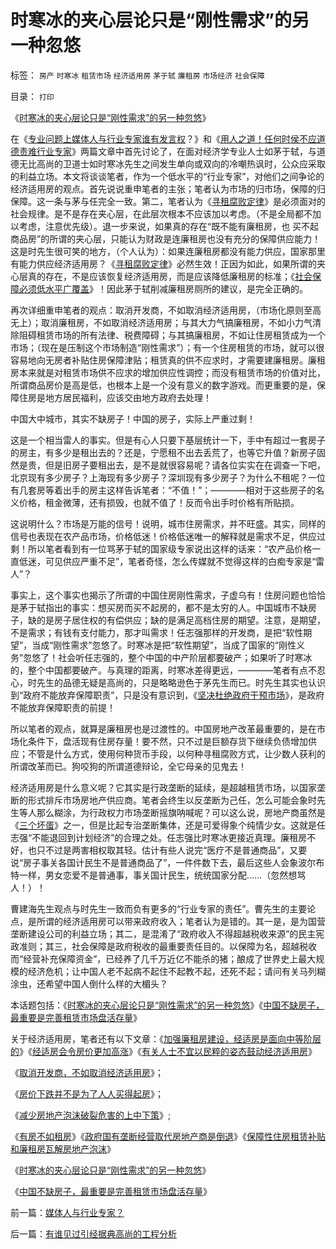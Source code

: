# 时寒冰的夹心层论只是“刚性需求”的另一种忽悠

标签： `房产` `时寒冰` `租赁市场` `经济适用房` `茅于轼` `廉租房` `市场经济` `社会保障` 

目录： `打印`

《[时寒冰的夹心层论只是“刚性需求”的另一种忽悠](http://chnouse.blogspot.com/2009/04/blog-post_12.html)》

在《[专业问题上媒体人与行业专家谁有发言权](../../../2009/4/13/媒体人与行业专家？.md)？》和《[用人之道！任何时侯不应道德责难行业专家](http://pubworkss.blogspot.com/2009/04/blog-post_1107.html)》两篇文章中首先讨论了，在面对经济学专业人士如茅于轼，与道德无比高尚的卫道士如时寒冰先生之间发生单向或双向的冷嘲热讽时，公众应采取的利益立场。本文将谈谈笔者，作为一个低水平的“行业专家”，对他们之间争论的经济适用房的观点。首先说说重申笔者的主张；笔者认为市场的归市场，保障的归保障。这一条与茅与任完全一致。第二，笔者认为《[寻租腐败定律](../../../2008/11/11/计划经济调用通货膨胀：政府的成本有意义吗？.md)》是必须面对的社会规律。是不是存在夹心层，在此层次根本不应该加以考虑。（不是全局都不加以考虑，注意优先级）。退一步来说，如果真的存在“既不能有廉租房，也
买不起商品房”的所谓的夹心层，只能认为财政是连廉租房也没有充分的保障供应能力！这是时先生很可笑的地方，（个人认为）：如果连廉租房都没有能力供应，国家那里有能力供应经济适用房？《[寻租腐败定律](../../../2008/11/11/计划经济调用通货膨胀：政府的成本有意义吗？.md)》必然生效！正因为如此，如果所谓的夹心层真的存在，不是应该恢复经济适用房，而是应该降低廉租房的标准；《[社会保障必须低水平广覆盖](../../../2009/2/26/社会保障有三个原则一种义务.md)》！因此茅于轼削减廉租房厕所的建议，是完全正确的。



再次详细重申笔者的观点：取消开发商，不如取消经济适用房，（市场化原则至高无上）；取消廉租房，不如取消经济适用房；与其大力气搞廉租房，不如小力气清除阻碍租赁市场的所有法律、税费障碍；与其搞廉租房，不如让住房租赁成为一个市场；（现在是压制这个市场制造“刚性需求”）；有一个住房租赁的市场，就可以很容易地向无房者补贴住房保障津贴；租赁真的供不应求时，才需要建廉租房。廉租房本来就是对租赁市场供不应求的增加供应性调控；而没有租赁市场的价值对比，所谓商品房价是高是低，也根本上是一个没有意义的数字游戏。而更重要的是，保障住房是地方居民福利，应该交由地方政府去处理！

中国大中城市，其实不缺房子！中国的房子，实际上严重过剩！

这是一个相当雷人的事实。但是有心人只要下基层统计一下，手中有超过一套房子的房主，有多少是租出去的？还是，宁愿租不出去丢荒了，也等它升值？新房子固然是贵，但是旧房子要租出去，是不是就很容易呢？请各位实实在在调查一下吧，北京现有多少房子？上海现有多少房子？深圳现有多少房子？为什么不租呢？一位有几套房等着出手的房主这样告诉笔者：“不值！”；————相对于这些房子的名义价格，租金微薄，还有损毁，也就不值了！反而令出手时价格有所贴损。

这说明什么？市场是万能的信号！说明，城市住房需求，并不旺盛。其实，同样的信号也表现在农产品市场，价格低迷！价格低迷唯一的解释就是需求不足，供应过剩！所以笔者看到有一位骂茅于轼的国家级专家说出这样的话来：“农产品价格一直低迷，可见供应严重不足”，笔者奇怪，怎么传媒就不觉得这样的白痴专家是“雷人”？

事实上，这个事实也揭示了所谓的中国住房刚性需求，子虚乌有！住房问题也恰恰是茅于轼指出的事实：想买房而买不起房的，都不是太穷的人。中国城市不缺房子，缺的是房子居住权的有偿供应；缺的是满足高档住房的期望。注意，是期望，不是需求；有钱有支付能力，那才叫需求！任志强那样的开发商，是把“软性期望”，当成“刚性需求”忽悠了。时寒冰是把“软性期望”，当成了国家的“刚性义务”忽悠了！社会听任志强的，整个中国的中产阶层都要破产；如果听了时寒冰的，整个中国都要破产。与真理的距离，时寒冰差得更远，————笔者有点不忍心，时先生的品德无疑是高尚的，只是略略逊色于茅先生而已。时先生其实也认识到“政府不能放弃保障职责”，只是没有意识到，《[坚决杜绝政府干预市场](../../../2009/4/7/市场规范，市场干预和财富转移.md)》，是政府不能放弃保障职责的前提！

所以笔者的观点，就算是廉租房也是过渡性的。中国房地产改革最重要的，是在市场化条件下，盘活现有住房存量！要不然，只不过是巨额存货下继续负债增加供应；不管是什么方式，使用何种货币手段，以何种寻租腐败方式，让少数人获利的所谓改革而已。狗咬狗的所谓道德辩论，全它母亲的见鬼去！

经济适用房是什么意义呢？它其实是行政垄断的延续，是超越租赁市场，以国家垄断的形式排斥市场房地产供应商。笔者会终生以反垄断为己任，怎么可能会象时先生等人那么糊涂，为行政权力市场垄断摇旗呐喊呢？可以这么说，房地产商虽然是《[三个坏蛋](../../../2008/7/4/三个坏蛋政策博羿老百姓承受高房价危机全部代价.md)》之一，但是比起专治垄断集体，还是可爱得象个纯情少女。这就是任志强“不能退回到计划经济”的合理之处。任志强比时寒冰更接近真理。廉租房不好，也只不过是两害相权取其轻。估计有些人说完“医疗不是普通商品”，又要说“房子事关各国计民生不是普通商品了”，一件件数下去，最后这些人会象波尔布特一样，男女恋爱不是普通事，事关国计民生，统统国家分配……（忽然想骂人！）！

曹建海先生观点与时先生一致而负有更多的“行业专家的责任”。曹先生的主要论点，是所谓的经济适用房可以带来政府收入；笔者认为是错的。其一是，是为国营垄断建设公司的利益立场；其二，是混淆了“政府收入不得超越税收来源”的民主宪政准则；其三，社会保障是政府税收的最重要责任目的。以保障为名，超越税收而“经营补充保障资金”，已经养了几千万近亿不能杀的猪；酿成了世界史上最大规模的经济危机；让中国人老不起病不起住不起教不起，还死不起；请问有关马列糊涂虫，还希望中国人倒什么样的大楣头？



本话题包括：《[时寒冰的夹心层论只是“刚性需求”的另一种忽悠](../../../2009/4/13/时寒冰的夹心层论只是“刚性需求”的另一种忽悠.md)》《[中国不缺房子，最重要是完善租赁市场盘活存量](../../../2009/4/16/中国不缺房子，最重要是完善租赁市场盘活存量.md)》



关于经济适用房，笔者还有以下文章：《[加强廉租房建设，经适房是面向中等阶层的](../../../2007/11/20/加强廉租房建设，经适房是面向中等阶层的.md)》《[经适房会令房价更加高涨](../../../2007/12/23/经适房可能令房价更加高涨，茅于轼炮轰经济适用房.md)》《[有关人士不宜以民粹的姿态鼓动经济适用房](../../../2008/12/16/有关人士不宜以民粹的姿态鼓动经济适用房.md)》

《[取消开发商，不如取消经济适用房](../../../2008/8/11/取消开发商，不如取消经济适用房.md)》；

《[房价下跌并不是为了人人买得起房](../../../2008/11/12/房价下跌并不是为了人人买得起房.md)》；

《[减少房地产泡沫破裂危害的上中下策](../../../2007/9/27/减少房地产泡沫破裂危害的上中下策.md)》;

《[有房不如租房](../../../2008/1/20/有房不如租房，有车不如租车.md)》《[政府国有垄断经营取代房地产商是倒退](../../../2008/5/30/鼓吹经济适用房背后的阴谋.md)》《[保障性住房租赁补贴和廉租房瓦解房地产泡沫](../../../2007/10/5/远离经适房：租赁补贴和廉租房瓦解房地产泡沫.md)》

《[时寒冰的夹心层论只是“刚性需求”的另一种忽悠](../../../2009/4/13/时寒冰的夹心层论只是“刚性需求”的另一种忽悠.md)》

《[中国不缺房子，最重要是完善租赁市场盘活存量](../../../2009/4/16/中国不缺房子，最重要是完善租赁市场盘活存量.md)》

前一篇：[媒体人与行业专家？](../../../2009/4/13/媒体人与行业专家？.md)

后一篇：[有谁见过引经据典高尚的工程分析](../../../2009/4/14/有谁见过引经据典高尚的工程分析.md)
